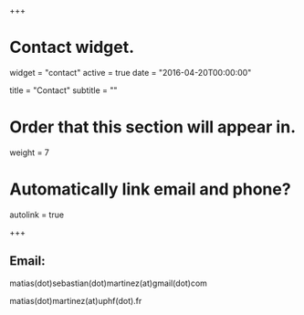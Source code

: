 +++
# Contact widget.
widget = "contact"
active = true
date = "2016-04-20T00:00:00"

title = "Contact"
subtitle = ""

# Order that this section will appear in.
weight = 7

# Automatically link email and phone?
autolink = true

+++

## Email: 

matias(dot)sebastian(dot)martinez(at)gmail(dot)com

matias(dot)martinez(at)uphf(dot).fr


